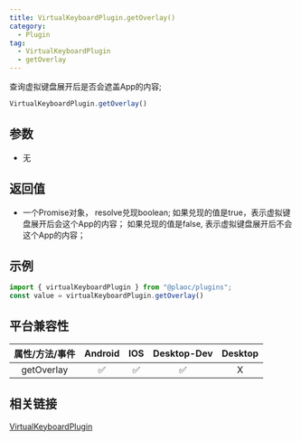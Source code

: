 ```yaml
---
title: VirtualKeyboardPlugin.getOverlay()
category:
  - Plugin
tag:
  - VirtualKeyboardPlugin
  - getOverlay 
---
```


查询虚拟键盘展开后是否会遮盖App的内容;

```js
VirtualKeyboardPlugin.getOverlay()
```

## 参数

  - 无

## 返回值

  - 一个Promise对象， resolve兑现boolean;
  如果兑现的值是true，表示虚拟键盘展开后会这个App的内容；
  如果兑现的值是false, 表示虚拟键盘展开后不会这个App的内容；

## 示例
```js
import { virtualKeyboardPlugin } from "@plaoc/plugins";
const value = virtualKeyboardPlugin.getOverlay()
```


## 平台兼容性

| 属性/方法/事件 | Android | IOS | Desktop-Dev | Desktop |
|:------------:|:-------:|:---:|:-----------:|:-------:|
| getOverlay     | ✅      | ✅  | ✅          | X       |

## 相关链接

[VirtualKeyboardPlugin](./index.md)


